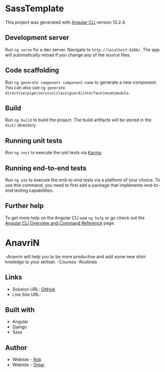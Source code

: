 # SassTemplate

This project was generated with [Angular CLI](https://github.com/angular/angular-cli) version 13.2.4.

## Development server

Run `ng serve` for a dev server. Navigate to `http://localhost:4200/`. The app will automatically reload if you change any of the source files.

## Code scaffolding

Run `ng generate component component-name` to generate a new component. You can also use `ng generate directive|pipe|service|class|guard|interface|enum|module`.

## Build

Run `ng build` to build the project. The build artifacts will be stored in the `dist/` directory.

## Running unit tests

Run `ng test` to execute the unit tests via [Karma](https://karma-runner.github.io).

## Running end-to-end tests

Run `ng e2e` to execute the end-to-end tests via a platform of your choice. To use this command, you need to first add a package that implements end-to-end testing capabilities.

## Further help

To get more help on the Angular CLI use `ng help` or go check out the [Angular CLI Overview and Command Reference](https://angular.io/cli) page.

# AnavriN

-Anavrin will help you to be more productive and add some new shini knoledge to your skillset.
-Courses
-Routines

## Links

- Solution URL: [GitHub](https://github.com/RobTob/anavrin)
- Live Site URL: []()

## Built with

- Angular
- Django
- Sass

## Author

- Webiste - [Rob](https://github.com/RobTov)
- Webiste - [Omar](https://github.com/Xhadowvudu)
